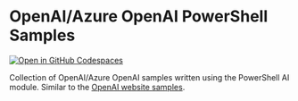 # OpenAI/Azure OpenAI PowerShell Samples

[![Open in GitHub Codespaces](https://github.com/codespaces/badge.svg)](https://codespaces.new/dfinke/openai-azureoai-samples?quickstart=1)

Collection of OpenAI/Azure OpenAI samples written using the PowerShell AI module. Similar to the [OpenAI website samples](https://platform.openai.com/examples).
